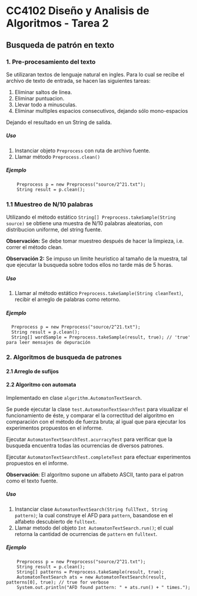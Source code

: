 # CC4102 Diseño y Analisis de Algoritmos - Tarea 2
## Busqueda de patrón en texto


### 1. Pre-procesamiento del texto
Se utilizaran textos de lenguaje natural en ingles. 
Para lo cual se recibe el archivo de texto de entrada, 
se hacen las siguientes tareas:
1. Eliminar saltos de linea.
2. Eliminar puntuacion.
3. Llevar todo a minusculas.
4. Eliminar multiples espacios consecutivos, dejando sólo mono-espacios

Dejando el resultado en un String de salida.
##### Uso
1. Instanciar objeto ```Preprocess``` con ruta de archivo fuente.
2. Llamar método ```Preprocess.clean()```
##### Ejemplo
        Preprocess p = new Preprocess("source/2^21.txt");
        String result = p.clean();
### 1.1 Muestreo de N/10 palabras
Utilizando el método estático ```String[] Preprocess.takeSample(String source)``` se obtiene 
una muestra de N/10 palabras aleatorias, con distribucion uniforme, del string fuente.

**Observación:** Se debe tomar muestreo después de hacer la limpieza, i.e. correr el método clean.

**Observación 2:** Se impuso un limite heuristico al tamaño de la muestra, tal que ejecutar la busqueda sobre todos 
ellos no tarde más de 5 horas.

##### Uso
1. Llamar al método estático ```Preprocess.takeSample(String cleanText)```, recibir el arreglo de palabras como retorno.

##### Ejemplo
      Preprocess p = new Preprocess("source/2^21.txt");
      String result = p.clean();
      String[] wordSample = Preprocess.takeSample(result, true); // 'true' para leer mensajes de depuración
### 2. Algoritmos de busqueda de patrones
#### 2.1 Arreglo de sufijos

#### 2.2 Algoritmo con automata
Implementado en clase ```algorithm.AutomatonTextSearch```.

Se puede ejecutar la clase ```test.AutomatonTextSearchTest``` para visualizar el funcionamiento de éste, y comparar el 
la correctitud del algoritmo en comparación con el método de fuerza bruta; al igual que para ejecutar los experimentos 
propuestos en el informe.

Ejecutar ```AutomatonTextSearchTest.acurracyTest``` para verificar que la busqueda encuentra todas las ocurrencias de diversos
patrones.

Ejecutar ```AutomatonTextSearchTest.completeTest``` para efectuar experimentos propuestos en el informe.

**Observación**: El algoritmo supone un alfabeto ASCII, tanto para el patron como el texto fuente.

##### Uso
1. Instanciar clase ```AutomatonTextSearch(String fullText, String pattern)```; la cual construye el AFD
para ```pattern```, basandose en el alfabeto descubierto de ```fulltext```.
2. Llamar metodo del objeto ```Int AutomatonTextSearch.run()```; el cual retorna la cantidad de ocurrencias de 
```pattern``` en ```fulltext```.

##### Ejemplo
        Preprocess p = new Preprocess("source/2^21.txt");
        String result = p.clean();
        String[] patterns = Preprocess.takeSample(result, true);
        AutomatonTextSearch ats = new AutomatonTextSearch(result, patterns[0], true); // true for verbose
        System.out.println("AFD found pattern: " + ats.run() + " times.");


